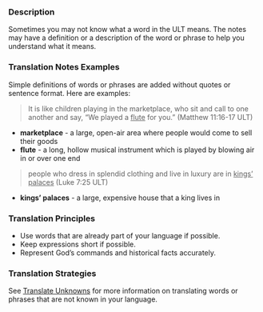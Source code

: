 
### Description

Sometimes you may not know what a word in the ULT means. The notes may have a definition or a description of the word or phrase to help you understand what it means.

### Translation Notes Examples

Simple definitions of words or phrases are added without quotes or sentence format. Here are examples:
> It is like children playing in the marketplace, who sit and call to one another and say, “We played a <u> flute</u> for you.” (Matthew 11:16-17 ULT)

* **marketplace** - a large, open-air area where people would come to sell their goods
* **flute** - a long, hollow musical instrument which is played by blowing air in or over one end

> people who dress in splendid clothing and live in luxury are in <u> kings’ palaces</u> (Luke 7:25 ULT)

* **kings’ palaces**  - a large, expensive house that a king lives in

### Translation Principles

* Use words that are already part of your language if possible.
* Keep expressions short if possible.
* Represent God’s commands and historical facts accurately.

### Translation Strategies

See [Translate Unknowns](../translate-unknown/01.md) for more information on translating words or phrases that are not known in your language.